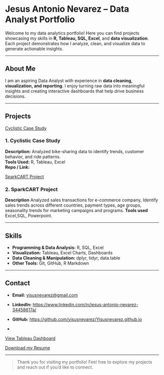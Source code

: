 # Jesus Antonio Nevarez – Data Analyst Portfolio

Welcome to my data analytics portfolio! Here you can find projects showcasing my skills in **R, Tableau, SQL, Excel**, and **data visualization**. Each project demonstrates how I analyze, clean, and visualize data to generate actionable insights.

---

## About Me
I am an aspiring Data Analyst with experience in **data cleaning, visualization, and reporting**. I enjoy turning raw data into meaningful insights and creating interactive dashboards that help drive business decisions.


---

## Projects
[Cyclistic Case Study](https://github.com/yisusnevarez/cyclistic-case-study)
### 1. Cyclistic Case Study
**Description:** Analyzed bike-sharing data to identify trends, customer behavior, and ride patterns.  
**Tools Used:** R, Tableau, Excel  
**Repo / Link:** 


[SparkCART Project](https://github.com/yisusnevarez/SparkCART)
### 2. SparkCART Project
**Description** Analyzed sales transactions for e-commerce company, Identify sales trends across different countries, payment types, age groups, seasonality trends for marketing campaigns and programs.
**Tools used** Excel,SQL, Powerpoint.


---

## Skills
- **Programming & Data Analysis:** R, SQL, Excel  
- **Visualization:** Tableau, Excel Charts, Dashboards  
- **Data Cleaning & Manipulation:** dplyr, tidyr, data.table  
- **Other Tools:** Git, GitHub, R Markdown

---

## Contact
- **Email:** yisusnevarez@gmail.com
- **LinkedIn:** https://www.linkedin.com/in/jesus-antonio-nevarez-34458617a/
- **GitHub:** https://github.com/yisusnevarez/Yisusnevarez.github.io

- 
[View Tableau Dashboard](https://public.tableau.com/app/profile/antonio.nevarez/vizzes)


[Download my Resume](Resume%20(1).pdf)

---

> Thank you for visiting my portfolio! Feel free to explore my projects and reach out if you’d like to connect.
